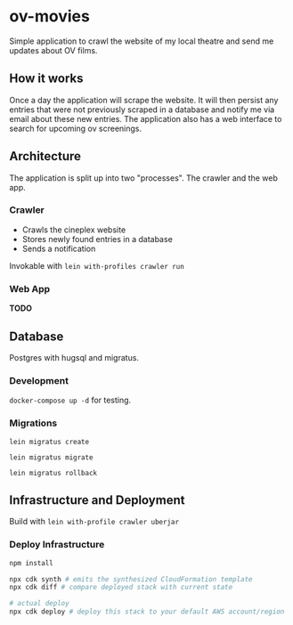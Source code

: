 # ov-movies

Simple application to crawl the website of my local theatre and send me updates about OV films.

## How it works

Once a day the application will scrape the website.
It will then persist any entries that were not previously scraped in a database and notify me via email about these new entries.
The application also has a web interface to search for upcoming ov screenings.

## Architecture

The application is split up into two "processes". The crawler and the web app.

### Crawler

- Crawls the cineplex website
- Stores newly found entries in a database
- Sends a notification

Invokable with `lein with-profiles crawler run`

### Web App

**TODO**

## Database

Postgres with hugsql and migratus.

### Development

`docker-compose up -d` for testing.

### Migrations

`lein migratus create`

`lein migratus migrate`

`lein migratus rollback`

## Infrastructure and Deployment

Build with `lein with-profile crawler uberjar`

### Deploy Infrastructure 

```bash
npm install

npx cdk synth # emits the synthesized CloudFormation template
npx cdk diff # compare deployed stack with current state

# actual deploy
npx cdk deploy # deploy this stack to your default AWS account/region
```